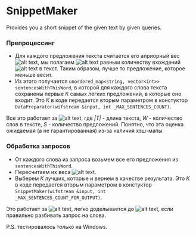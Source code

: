 # SnippetMaker
Provides you a short snippet of the given text by given queries.

### Препроцессинг
* Для каждого предложения текста считается его априорный вес ![alt text](http://mathurl.com/l8vjsoc.png "Априорный вес предложения"),
мы полагаем ![alt text](http://mathurl.com/m63n2my.png "Априорный вес слова") равным количеству вхождений ![alt text](http://mathurl.com/lf4bkau.png)
в текст. Таким образом, лучше то предложение, которое меньше весит.
* Из этого получается `unordered_map<string, vector<int>> sentencesWithThisWord`, в которой для каждого слова текста сохранены
первые _К_ самых легких предложений, в которые оно входит.
Это _К_ в коде передается вторым параметром в констуктор `DataPreparator(wifstream &input, int _MAX_SENTENCES_COUNT)`.

Все это работает за ![alt text](http://mathurl.com/nx9meya.png "Сложность препроцессинга"),
где _|Т|_ - длина текста, _W_ - количество слов в тексте, _S_ - количество предложений.
Понятно, что эта оценка ожидаемая (а не гарантированная) из-за наличия хэш-мапы.

### Обработка запросов
* От каждого слова из запроса возьмем все его предложения из `sentencesWithThisWord`.
* Пересчитаем их веса ![alt text](http://mathurl.com/kkk388x.png "Новый вес предложения").
* Выберем _К_ лучших, которые и вернем в качестве результата.
Это _К_ в коде передается вторым параметром в констуктор `SnippetMaker(wifstream &input, int _MAX_SENTENCES_COUNT_FOR_OUTPUT)`.

Это работает за ![alt text](http://mathurl.com/marnlqe.png "Новый вес предложения"),
легко доделывается до ![alt text](http://mathurl.com/k42yeqc.png "Новый вес предложения"), если правильно разбивать запрос на слова.

P.S. тестировалось только на Windows.
